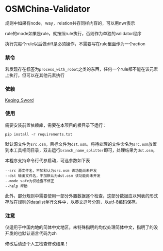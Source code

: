 # OSMChina-Validator

规则中如果有node，way，relation共存同样内容的，可以用nwr表示

rule的mode如果是rule，就按照rule执行，否则作为单独的validator程序

执行完每个rule以后做diff是必须操作，不需要写在rule里面作为一个action

### 禁令

若发现存在标签为```process_with_robot```之类的东西，任何一个rule都不能在该元素上执行，但可以在其他元素执行

### 依赖

[Keqing_Sword](https://github.com/OSMChina/OSMChina-Keqing_Sword)

### 使用

需要安装前置依赖库，需要在本项目的根目录下运行：

```shell
pip install -r requirements.txt
```

默认源文件为`src.osm`，目标文件为`dst.osm`。将待处理的文件命名为`src.osm`放置到本工具相同目录，双击运行`branch_name_splitter`即可，处理结果为`dst.osm`。

本程序支持命令行代参启动，可选参数如下表

```
--src 源文件名，不加默认为src.osm 该功能尚未开发
--dst 输出文件名，不加默认为dst.osm 该功能尚未开发
--mode safe为仅检查不修正
--help 帮助
```

此外，部分规则中需要使用一部分外置数据逐个检查，这部分数据应以列表的形式存放在规则的datalist单行文件中，以英文逗号分割，以utf-8编码保存。

### 注意

仅适用于中国内地的简体中文地区。未特殊指明的均仅处理简体中文，指明了的没开发的也默认语言代码为zh

修改后请逐个人工检查修改结果！
